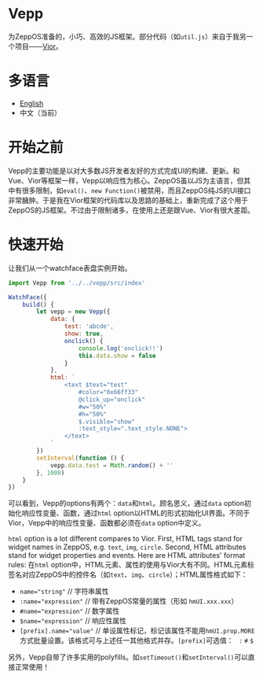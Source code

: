 # Vepp
为ZeppOS准备的，小巧、高效的JS框架。部分代码（如`util.js`）来自于我另一个项目——[Vior](https://github.com/jwhgzs/vior)。

# 多语言
- [English](https://github.com/jwhgzs/vepp/blob/master/README.md)
- 中文（当前）

# 开始之前
Vepp的主要功能是以对大多数JS开发者友好的方式完成UI的构建、更新。和Vue、Vior等框架一样，Vepp以响应性为核心。ZeppOS虽以JS为主语言，但其中有很多限制，如`eval()`、`new Function()`被禁用，而且ZeppOS纯JS的UI接口非常臃肿。于是我在Vior框架的代码库以及思路的基础上，重新完成了这个用于ZeppOS的JS框架。不过由于限制诸多，在使用上还是跟Vue、Vior有很大差距。

# 快速开始
让我们从一个watchface表盘实例开始。
```javascript
import Vepp from '../../vepp/src/index'

WatchFace({
    build() {
        let vepp = new Vepp({
            data: {
                test: 'abcde',
                show: true,
                onclick() {
                    console.log('onclick!!')
                    this.data.show = false
                }
            },
            html: `
                <text $text="test"
                    #color="0x66ff33"
                    @click_up="onclick"
                    #w="50%"
                    #h="50%"
                    $.visible="show"
                    :text_style=".text_style.NONE">
                </text>
            `
        })
        setInterval(function () {
            vepp.data.test = Math.random() + ''
        }, 1000)
    }
})
```
可以看到，Vepp的options有两个：`data`和`html`。顾名思义，通过`data` option初始化响应性变量、函数，通过`html` option以HTML的形式初始化UI界面。不同于Vior，Vepp中的响应性变量、函数都必须在`data` option中定义。

`html` option is a lot different compares to Vior. First, HTML tags stand for widget names in ZeppOS, e.g. `text`, `img`, `circle`. Second, HTML attributes stand for widget properties and events. Here are HTML attributes' format rules:
在`html` option中，HTML元素、属性的使用与Vior大有不同。HTML元素标签名对应ZeppOS中的控件名（如`text`、`img`、`circle`）；HTML属性格式如下：

- `name="string"`                  // 字符串属性
- `:name="expression"`             // 带有ZeppOS常量的属性（形如 `hmUI.xxx.xxx`）
- `#name="expression"`             // 数字属性
- `$name="expression"`             // 响应性属性
- `[prefix].name="value"`          // 单设属性标记，标记该属性不能用`hmUI.prop.MORE`方式批量设置。该格式可与上述任一其他格式并存。`[prefix]`可选值：` ` `:` `#` `$`

另外，Vepp自带了许多实用的polyfills。如`setTimeout()`和`setInterval()`可以直接正常使用！